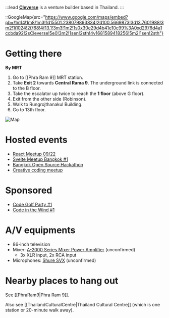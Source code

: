 :::lead
[**Cleverse**](https://cleverse.com/) is a venture builder based in Thailand.
:::

::GoogleMap{src="https://www.google.com/maps/embed?pb=!1m14!1m8!1m3!1d15501.238079893834!2d100.5669873!3d13.7601988!3m2!1i1024!2i768!4f13.1!3m3!1m2!1s0x30e29d4b41e10c99%3A0xd2976d4a1ccbda92!2sCleverse!5e0!3m2!1sen!2sth!4v1681589418256!5m2!1sen!2sth"}

# Getting there

**By MRT**

1. Go to [[Phra Ram 9]] MRT station.
2. Take **Exit 2** towards **Central Rama 9**. The underground link is connected to the B floor.
3. Take the escalator up twice to reach the **1 floor** (above G floor).
4. Exit from the other side (Robinson).
5. Walk to Rungrojthanakul Building.
6. Go to 13th floor.

![Map](https://user-images.githubusercontent.com/193136/233851115-80cd8034-4d18-477b-a3b1-c12108fc96d8.jpg)

# Hosted events

- [React Meetup 09/22](https://grtn.org/e/reactmeetup0922)
- [Svelte Meetup Bangkok #1](https://grtn.org/e/svelte1)
- [Bangkok Open Source Hackathon](https://grtn.org/e/bangkok)
- [Creative coding meetup](https://grtn.org/e/creativecodingmeetup)

# Sponsored

- [Code Golf Party #1](https://grtn.org/e/golf1)
- [Code in the Wind #1](https://grtn.org/e/wind)

# A/V equipments

- 86-inch television
- Mixer: [A-2000 Series Mixer Power Amplifier](https://toathailand.com/document/37-a-2000-series-mixer-power-amplifiers-brochure-(ce-au-version)-brochure.pdf) (unconfirmed)
  - 3x XLR input, 2x RCA input
- Microphones: [Shure SVX](https://www.shure.com/en-ASIA/products/wireless-systems/svx-wireless-systems) (unconfirmed)

# Nearby places to hang out

See [[PhraRam9|Phra Ram 9]].

Also see [[ThailandCulturalCentre|Thailand Cultural Centre]] (which is one station or 20-minute walk away).
